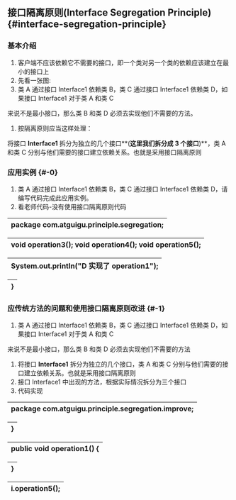 ## 接口隔离原则(Interface Segregation Principle) {#interface-segregation-principle}

### 基本介绍

1.  客户端不应该依赖它不需要的接口，即一个类对另一个类的依赖应该建立在最小的接口上
2.  先看一张图:
3.  类 A 通过接口 Interface1 依赖类 B，类 C 通过接口 Interface1 依赖类 D，如果接口 Interface1 对于类 A 和类 C

来说不是最小接口，那么类 B 和类 D 必须去实现他们不需要的方法。

1.  按隔离原则应当这样处理：

将接口 **Interface1** 拆分为独立的几个接口**(**这里我们拆分成 **3** 个接口**)**，类 A 和类 C 分别与他们需要的接口建立依赖关系。也就是采用接口隔离原则

### 应用实例 {#-0}

1.  类 A 通过接口 Interface1 依赖类 B，类 C 通过接口 Interface1 依赖类 D，请编写代码完成此应用实例。
2.  看老师代码-没有使用接口隔离原则代码

| package com.atguigu.principle.segregation; |
| --- |

| void operation3(); void operation4(); void operation5(); |
| --- |

| System.out.println(&quot;D 实现了 operation1&quot;); |
| --- |

| } |
| --- |

### 应传统方法的问题和使用接口隔离原则改进 {#-1}

1.  类 A 通过接口 Interface1 依赖类 B，类 C 通过接口 Interface1 依赖类 D，如果接口 Interface1 对于类 A 和类 C

来说不是最小接口，那么类 B 和类 D 必须去实现他们不需要的方法

1.  将接口 **Interface1** 拆分为独立的几个接口，类 A 和类 C 分别与他们需要的接口建立依赖关系。也就是采用接口隔离原则
2.  接口 Interface1 中出现的方法，根据实际情况拆分为三个接口
3.  代码实现

| package com.atguigu.principle.segregation.improve; |
| --- |

| } |
| --- |

| public void operation1() { |
| --- |

| } |
| --- |

| i.operation5(); |
| --- |